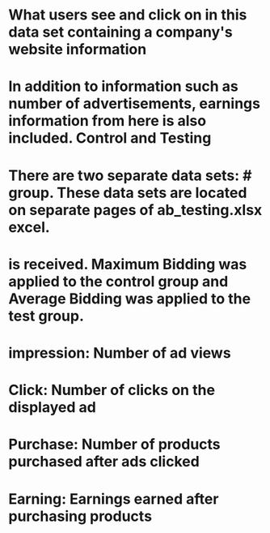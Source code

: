 # What users see and click on in this data set containing a company's website information
# In addition to information such as number of advertisements, earnings information from here is also included. Control and Testing
# There are two separate data sets: # group. These data sets are located on separate pages of ab_testing.xlsx excel.
# is received. Maximum Bidding was applied to the control group and Average Bidding was applied to the test group.

# impression: Number of ad views
# Click: Number of clicks on the displayed ad
# Purchase: Number of products purchased after ads clicked
# Earning: Earnings earned after purchasing products
